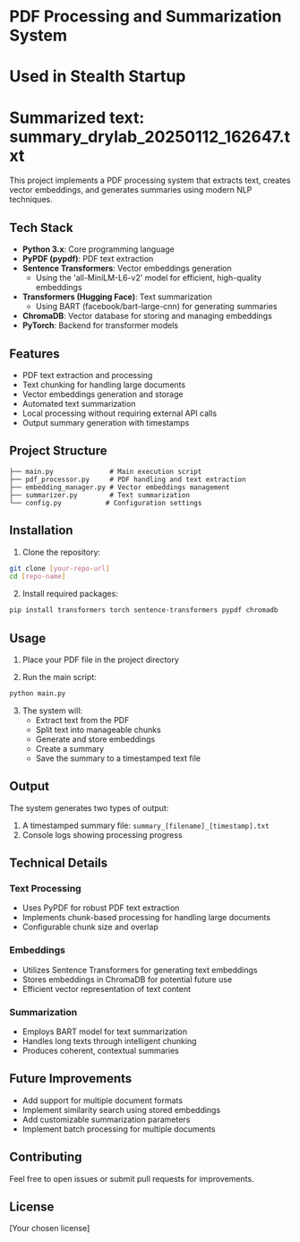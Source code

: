 # PDF Processing and Summarization System

# Used in Stealth Startup

# Summarized text: summary_drylab_20250112_162647.txt
This project implements a PDF processing system that extracts text, creates vector embeddings, and generates summaries using modern NLP techniques.

## Tech Stack

- **Python 3.x**: Core programming language
- **PyPDF (pypdf)**: PDF text extraction
- **Sentence Transformers**: Vector embeddings generation
  - Using the 'all-MiniLM-L6-v2' model for efficient, high-quality embeddings
- **Transformers (Hugging Face)**: Text summarization
  - Using BART (facebook/bart-large-cnn) for generating summaries
- **ChromaDB**: Vector database for storing and managing embeddings
- **PyTorch**: Backend for transformer models

## Features

- PDF text extraction and processing
- Text chunking for handling large documents
- Vector embeddings generation and storage
- Automated text summarization
- Local processing without requiring external API calls
- Output summary generation with timestamps

## Project Structure

```
├── main.py              # Main execution script
├── pdf_processor.py     # PDF handling and text extraction
├── embedding_manager.py # Vector embeddings management
├── summarizer.py        # Text summarization
└── config.py           # Configuration settings
```

## Installation

1. Clone the repository:
```bash
git clone [your-repo-url]
cd [repo-name]
```

2. Install required packages:
```bash
pip install transformers torch sentence-transformers pypdf chromadb
```

## Usage

1. Place your PDF file in the project directory

2. Run the main script:
```bash
python main.py
```

3. The system will:
   - Extract text from the PDF
   - Split text into manageable chunks
   - Generate and store embeddings
   - Create a summary
   - Save the summary to a timestamped text file

## Output

The system generates two types of output:
1. A timestamped summary file: `summary_[filename]_[timestamp].txt`
2. Console logs showing processing progress

## Technical Details

### Text Processing
- Uses PyPDF for robust PDF text extraction
- Implements chunk-based processing for handling large documents
- Configurable chunk size and overlap

### Embeddings
- Utilizes Sentence Transformers for generating text embeddings
- Stores embeddings in ChromaDB for potential future use
- Efficient vector representation of text content

### Summarization
- Employs BART model for text summarization
- Handles long texts through intelligent chunking
- Produces coherent, contextual summaries

## Future Improvements

- Add support for multiple document formats
- Implement similarity search using stored embeddings
- Add customizable summarization parameters
- Implement batch processing for multiple documents

## Contributing

Feel free to open issues or submit pull requests for improvements.

## License

[Your chosen license]

